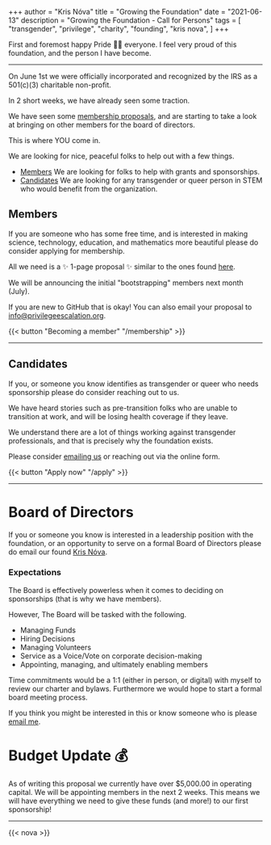 +++
author = "Kris Nóva"
title = "Growing the Foundation"
date = "2021-06-13"
description = "Growing the Foundation - Call for Persons"
tags = [
"transgender",
"privilege",
"charity",
"founding",
"kris nova",
]
+++

First and foremost happy Pride 🏳️‍🌈 everyone. 
I feel very proud of this foundation, and the person I have become.

---

On June 1st we were officially incorporated and recognized by the IRS as a 501(c)(3) charitable non-profit. 

In 2 short weeks, we have already seen some traction.

We have seen some [membership proposals](https://github.com/privilegeescalation/membership/pulls), and are starting to take a look at bringing on other members for the board of directors.

This is where YOU come in.

We are looking for nice, peaceful folks to help out with a few things.

 - [Members](/membership) We are looking for folks to help with grants and sponsorships.
 - [Candidates](/apply/) We are looking for any transgender or queer person in STEM who would benefit from the organization.

## Members

If you are someone who has some free time, and is interested in making science, technology, education, and mathematics more beautiful please do consider applying for membership.

All we need is a ✨ 1-page proposal ✨ similar to the ones found [here](https://github.com/privilegeescalation/membership/pulls).

We will be announcing the initial "bootstrapping" members next month (July).

If you are new to GitHub that is okay! You can also email your proposal to [info@privilegeescalation.org](mailto:info@privilegeescalation.org).

{{< button "Becoming a member" "/membership" >}}

---

## Candidates 

If you, or someone you know identifies as transgender or queer who needs sponsorship please do consider reaching out to us.

We have heard stories such as pre-transition folks who are unable to transition at work, and will be losing health coverage if they leave.

We understand there are a lot of things working against transgender professionals, and that is precisely why the foundation exists.

Please consider [emailing us](mailto:info@privilegeescalation.org) or reaching out via the online form.

{{< button "Apply now" "/apply" >}}

---

# Board of Directors

If you or someone you know is interested in a leadership position with the foundation, or an opportunity to serve on a formal Board of Directors please do email our found [Kris Nóva](mailto:nova@privilegeescalation.org).

### Expectations

The Board is effectively powerless when it comes to deciding on sponsorships (that is why we have members).

However, The Board will be tasked with the following. 

 - Managing Funds
 - Hiring Decisions
 - Managing Volunteers
 - Service as a Voice/Vote on corporate decision-making 
 - Appointing, managing, and ultimately enabling members

Time commitments would be a 1:1 (either in person, or digital) with myself to review our charter and bylaws. Furthermore we would hope to start a formal board meeting process.

If you think you might be interested in this or know someone who is please [email me](mailto:nova@privilegeescalation.org).

# Budget Update 💰

As of writing this proposal we currently have over $5,000.00 in operating capital.
We will be appointing members in the next 2 weeks.
This means we will have everything we need to give these funds (and more!) to our first sponsorship!

---

{{< nova >}}
